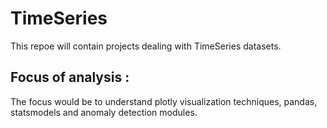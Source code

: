 # TimeSeries
This repoe will contain projects dealing with TimeSeries datasets.

## Focus of analysis :
The focus would be to understand plotly visualization techniques, pandas, statsmodels and anomaly detection modules.
